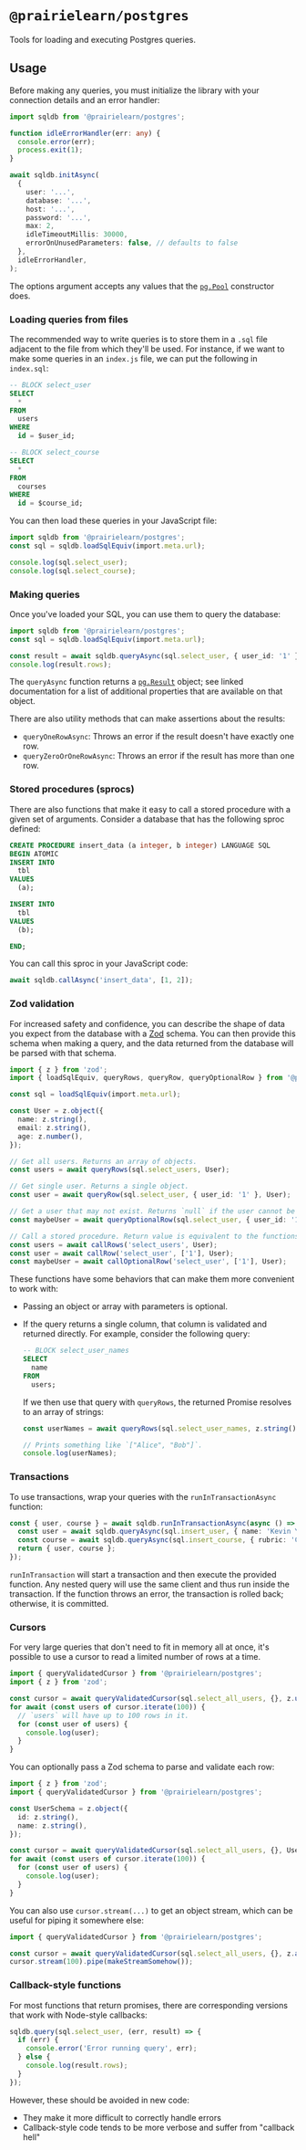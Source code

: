 # `@prairielearn/postgres`

Tools for loading and executing Postgres queries.

## Usage

Before making any queries, you must initialize the library with your connection details and an error handler:

```ts
import sqldb from '@prairielearn/postgres';

function idleErrorHandler(err: any) {
  console.error(err);
  process.exit(1);
}

await sqldb.initAsync(
  {
    user: '...',
    database: '...',
    host: '...',
    password: '...',
    max: 2,
    idleTimeoutMillis: 30000,
    errorOnUnusedParameters: false, // defaults to false
  },
  idleErrorHandler,
);
```

The options argument accepts any values that the [`pg.Pool`](https://node-postgres.com/apis/pool) constructor does.

### Loading queries from files

The recommended way to write queries is to store them in a `.sql` file adjacent to the file from which they'll be used. For instance, if we want to make some queries in an `index.js` file, we can put the following in `index.sql`:

```sql
-- BLOCK select_user
SELECT
  *
FROM
  users
WHERE
  id = $user_id;

-- BLOCK select_course
SELECT
  *
FROM
  courses
WHERE
  id = $course_id;
```

You can then load these queries in your JavaScript file:

```ts
import sqldb from '@prairielearn/postgres';
const sql = sqldb.loadSqlEquiv(import.meta.url);

console.log(sql.select_user);
console.log(sql.select_course);
```

### Making queries

Once you've loaded your SQL, you can use them to query the database:

```ts
import sqldb from '@prairielearn/postgres';
const sql = sqldb.loadSqlEquiv(import.meta.url);

const result = await sqldb.queryAsync(sql.select_user, { user_id: '1' });
console.log(result.rows);
```

The `queryAsync` function returns a [`pg.Result`](https://node-postgres.com/apis/result) object; see linked documentation for a list of additional properties that are available on that object.

There are also utility methods that can make assertions about the results:

- `queryOneRowAsync`: Throws an error if the result doesn't have exactly one row.
- `queryZeroOrOneRowAsync`: Throws an error if the result has more than one row.

### Stored procedures (sprocs)

There are also functions that make it easy to call a stored procedure with a given set of arguments. Consider a database that has the following sproc defined:

```sql
CREATE PROCEDURE insert_data (a integer, b integer) LANGUAGE SQL
BEGIN ATOMIC
INSERT INTO
  tbl
VALUES
  (a);

INSERT INTO
  tbl
VALUES
  (b);

END;
```

You can call this sproc in your JavaScript code:

```ts
await sqldb.callAsync('insert_data', [1, 2]);
```

### Zod validation

For increased safety and confidence, you can describe the shape of data you expect from the database with a [Zod](https://zod.dev/) schema. You can then provide this schema when making a query, and the data returned from the database will be parsed with that schema.

```ts
import { z } from 'zod';
import { loadSqlEquiv, queryRows, queryRow, queryOptionalRow } from '@prairielearn/postgres';

const sql = loadSqlEquiv(import.meta.url);

const User = z.object({
  name: z.string(),
  email: z.string(),
  age: z.number(),
});

// Get all users. Returns an array of objects.
const users = await queryRows(sql.select_users, User);

// Get single user. Returns a single object.
const user = await queryRow(sql.select_user, { user_id: '1' }, User);

// Get a user that may not exist. Returns `null` if the user cannot be found.
const maybeUser = await queryOptionalRow(sql.select_user, { user_id: '1' }, User);

// Call a stored procedure. Return value is equivalent to the functions above.
const users = await callRows('select_users', User);
const user = await callRow('select_user', ['1'], User);
const maybeUser = await callOptionalRow('select_user', ['1'], User);
```

These functions have some behaviors that can make them more convenient to work with:

- Passing an object or array with parameters is optional.

- If the query returns a single column, that column is validated and returned directly. For example, consider the following query:

  ```sql
  -- BLOCK select_user_names
  SELECT
    name
  FROM
    users;
  ```

  If we then use that query with `queryRows`, the returned Promise resolves to an array of strings:

  ```ts
  const userNames = await queryRows(sql.select_user_names, z.string());

  // Prints something like `["Alice", "Bob"]`.
  console.log(userNames);
  ```

### Transactions

To use transactions, wrap your queries with the `runInTransactionAsync` function:

```ts
const { user, course } = await sqldb.runInTransactionAsync(async () => {
  const user = await sqldb.queryAsync(sql.insert_user, { name: 'Kevin Young' });
  const course = await sqldb.queryAsync(sql.insert_course, { rubric: 'CS 101' });
  return { user, course };
});
```

`runInTransaction` will start a transaction and then execute the provided function. Any nested query will use the same client and thus run inside the transaction. If the function throws an error, the transaction is rolled back; otherwise, it is committed.

### Cursors

For very large queries that don't need to fit in memory all at once, it's possible to use a cursor to read a limited number of rows at a time.

```ts
import { queryValidatedCursor } from '@prairielearn/postgres';
import { z } from 'zod';

const cursor = await queryValidatedCursor(sql.select_all_users, {}, z.unknown());
for await (const users of cursor.iterate(100)) {
  // `users` will have up to 100 rows in it.
  for (const user of users) {
    console.log(user);
  }
}
```

You can optionally pass a Zod schema to parse and validate each row:

```ts
import { z } from 'zod';
import { queryValidatedCursor } from '@prairielearn/postgres';

const UserSchema = z.object({
  id: z.string(),
  name: z.string(),
});

const cursor = await queryValidatedCursor(sql.select_all_users, {}, UserSchema);
for await (const users of cursor.iterate(100)) {
  for (const user of users) {
    console.log(user);
  }
}
```

You can also use `cursor.stream(...)` to get an object stream, which can be useful for piping it somewhere else:

```ts
import { queryValidatedCursor } from '@prairielearn/postgres';

const cursor = await queryValidatedCursor(sql.select_all_users, {}, z.any());
cursor.stream(100).pipe(makeStreamSomehow());
```

### Callback-style functions

For most functions that return promises, there are corresponding versions that work with Node-style callbacks:

```ts
sqldb.query(sql.select_user, (err, result) => {
  if (err) {
    console.error('Error running query', err);
  } else {
    console.log(result.rows);
  }
});
```

However, these should be avoided in new code:

- They make it more difficult to correctly handle errors
- Callback-style code tends to be more verbose and suffer from "callback hell"
